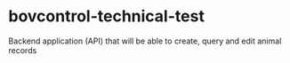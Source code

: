 # bovcontrol-technical-test
Backend application (API) that will be able to create, query and edit animal records
